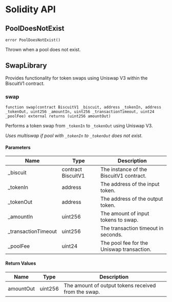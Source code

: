 # Solidity API

## PoolDoesNotExist

```solidity
error PoolDoesNotExist()
```

Thrown when a pool does not exist.

## SwapLibrary

Provides functionality for token swaps using Uniswap V3 within the BiscuitV1 contract.

### swap

```solidity
function swap(contract BiscuitV1 _biscuit, address _tokenIn, address _tokenOut, uint256 _amountIn, uint256 _transactionTimeout, uint24 _poolFee) external returns (uint256 amountOut)
```

Performs a token swap from `_tokenIn` to `_tokenOut` using Uniswap V3.

_Uses multiswap if pool with `_tokenIn` to `_tokenOut` does not exist._

#### Parameters

| Name                 | Type               | Description                               |
| -------------------- | ------------------ | ----------------------------------------- |
| \_biscuit            | contract BiscuitV1 | The instance of the BiscuitV1 contract.   |
| \_tokenIn            | address            | The address of the input token.           |
| \_tokenOut           | address            | The address of the output token.          |
| \_amountIn           | uint256            | The amount of input tokens to swap.       |
| \_transactionTimeout | uint256            | The transaction timeout in seconds.       |
| \_poolFee            | uint24             | The pool fee for the Uniswap transaction. |

#### Return Values

| Name      | Type    | Description                                         |
| --------- | ------- | --------------------------------------------------- |
| amountOut | uint256 | The amount of output tokens received from the swap. |
